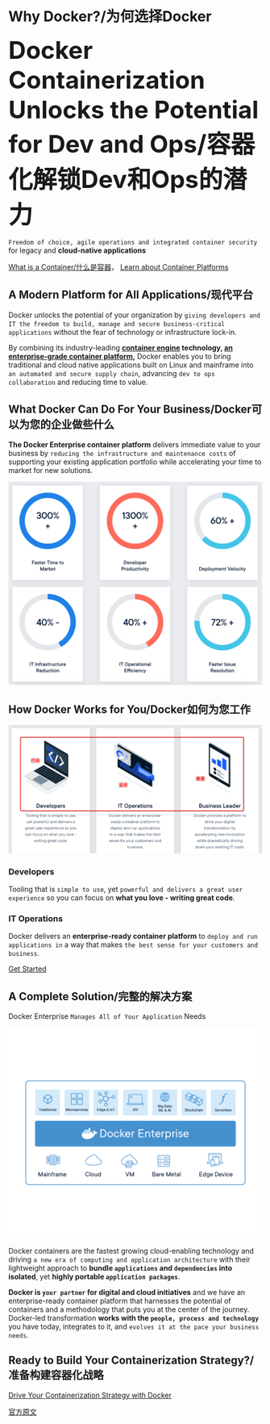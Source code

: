 

Why Docker?/为何选择Docker
======================
<font size="28">**Docker Containerization Unlocks the Potential for Dev and Ops/容器化解锁Dev和Ops的潜力**</font>

`Freedom of choice, agile operations and integrated container security` for legacy and **cloud-native applications**

[What is a Container/什么是容器](./0.3-what_is_a_container.md)，
[Learn about Container Platforms](https://goto.docker.com/Q218-0625-Content-IDCWhitePaper_LP.html)


## A Modern Platform for All Applications/现代平台
Docker unlocks the potential of your organization by `giving developers and IT the freedom to
build, manage and secure business-critical applications` without the fear of technology or infrastructure lock-in.

By combining its industry-leading **[container engine](https://www.docker.com/products/docker-engine) technology,
[an enterprise-grade container platform](https://www.docker.com/products/docker-enterprise),**
Docker enables you to bring traditional and cloud native applications built on Linux and mainframe into
`an automated and secure supply chain`, advancing `dev to ops collaboration` and reducing time to value.


## What Docker Can Do For Your Business/Docker可以为您的企业做些什么
**The Docker Enterprise container platform** delivers immediate value to your business by
`reducing the infrastructure and maintenance costs` of supporting your existing application portfolio
while accelerating your time to market for new solutions.

![What Docker Can Do For Your Business](imgs/what-docker-can-do-for-your-business.png)


## How Docker Works for You/Docker如何为您工作
![How Docker Works for You](imgs/how-docker-works-for-you.png)

### Developers
Tooling that is `simple to use`, yet `powerful and delivers a great user experience`
so you can focus on **what you love - writing great code**.

### IT Operations
Docker delivers an **enterprise-ready container platform** to `deploy and run applications in` a way
that makes `the best sense for your customers and business`.

[Get Started](https://www.docker.com/get-started)


## A Complete Solution/完整的解决方案
Docker Enterprise `Manages All of Your Application` Needs

![Docker Enterprise](imgs/docker-enterprise-why-docker.png)

Docker containers are the fastest growing cloud-enabling technology and driving
`a new era of computing and application architecture` with their lightweight approach to
**bundle `applications` and `dependencies` into isolated**, yet **highly portable `application packages`**.

**Docker is `your partner` for digital and cloud initiatives** and we have an enterprise-ready container platform that
harnesses the potential of containers and a methodology that puts you at the center of the journey.
Docker-led transformation **works with the `people, process and technology`** you have today,
integrates to it, and `evolves it at the pace your business needs`.


## Ready to Build Your Containerization Strategy?/准备构建容器化战略
[Drive Your Containerization Strategy with Docker](https://www.docker.com/containerization-strategy)


[官方原文](https://www.docker.com/why-docker)

